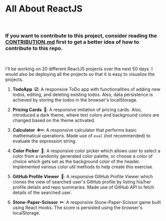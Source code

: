 # All About ReactJS

<br>

### If you want to contribute to this project, consider reading the [CONTRIBUTION.md](CONTRIBUTION.md) first to get a better idea of how to contribute to this repo.

<br>

I'll be working on 20 different ReactJS projects over the next 50 days. I would also be deploying all the projects so that it is easy to visualize the projects.

1. **TodoApp &nbsp;☑**: A responsive ToDo app with functionalities of adding new todos, editing, and deleting existing todos. Also, data persistence is achieved by storing the todos in the browser's localStorage.

2. **Pricing Cards &nbsp;💸**: A responsive imitation of pricing cards. Also, introduced a dark theme, where text colors and background colors are changed based on the theme activated.

3. **Calculator &nbsp;➕➖**: A responsive calculator that performs basic mathematical operations. Made use of ```eval``` (not recommended) to evaluate the expression string.

4. **Color Picker &nbsp;🎨**: A responsive color picker which allows user to select a color from a randomly generated color palette, or choose a color of choice which gets set as the background color of the header. Implemented various color util methods to help create this exercise.

5. **GitHub Profile Viewer &nbsp;🙋**: A responsive GitHub Profile Viewer which clones the view of searched user's GitHub profile by listing his/her profile details and repo summaries. Made use of GitHub API to fetch details of the searched user.

6. **Stone-Paper-Scissor &nbsp;✂**: A responsive Stone-Paper-Scissor game built using React Hooks. The score is persisted using the browser's localStorage.